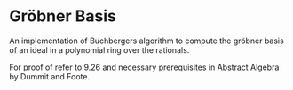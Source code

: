 
# Gröbner Basis 

An implementation of Buchbergers algorithm to compute the gröbner basis of an ideal in a polynomial ring over the rationals.

For proof of refer to 9.26 and necessary prerequisites in Abstract Algebra by Dummit and Foote.


